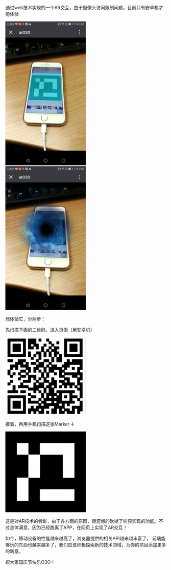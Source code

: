通过web技术实现的一个AR交互，由于摄像头访问限制问题，目前只有安卓机才能体验

<img src="https://raw.githubusercontent.com/dwqdaiwenqi/arO3O/master/preview2.jpg" style="width:50%;"/>

<img src="https://raw.githubusercontent.com/dwqdaiwenqi/arO3O/master/preview1.jpg" style="width:50%;"/>

想体验它，分两步：

先扫描下面的二维码，进入页面（用安卓机）

<img src="https://raw.githubusercontent.com/dwqdaiwenqi/arO3O/master/qrx.jpg" style="width:50%;"/>

接着，再用手机扫描这张Marker ↓

<img src="https://raw.githubusercontent.com/dwqdaiwenqi/arO3O/master/markerx1.png" style="width:50%;"/>

这是对AR技术的尝鲜，由于各方面的原因，很遗憾的砍掉了些预实现的功能。不过总体满意，因为已经脱离了APP，在网页上实现了AR交互！

如今，移动设备的性能越来越高了，浏览器提供的相关API越来越丰富了， 前端能够玩的东西也越来越多了，我们应该积极探索新的技术领域，为你的项目添加更多的新意。

祝大家国庆节快乐O3O！
